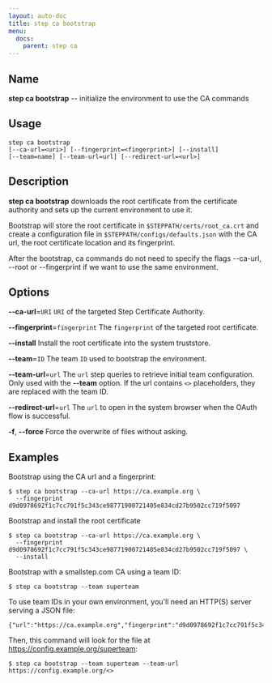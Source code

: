 ```yaml
---
layout: auto-doc
title: step ca bootstrap
menu:
  docs:
    parent: step ca
---
```


## Name
**step ca bootstrap** -- initialize the environment to use the CA commands

## Usage

```raw
step ca bootstrap
[--ca-url=<uri>] [--fingerprint=<fingerprint>] [--install]
[--team=name] [--team-url=url] [--redirect-url=<url>]
```

## Description

**step ca bootstrap** downloads the root certificate from the certificate
authority and sets up the current environment to use it.

Bootstrap will store the root certificate in `$STEPPATH/certs/root_ca.crt` and
create a configuration file in `$STEPPATH/configs/defaults.json` with the CA
url, the root certificate location and its fingerprint.

After the bootstrap, ca commands do not need to specify the flags
--ca-url, --root or --fingerprint if we want to use the same environment.

## Options


**--ca-url**=`URI`
`URI` of the targeted Step Certificate Authority.

**--fingerprint**=`fingerprint`
The `fingerprint` of the targeted root certificate.

**--install**
Install the root certificate into the system truststore.

**--team**=`ID`
The team `ID` used to bootstrap the environment.

**--team-url**=`url`
The `url` step queries to retrieve initial team configuration. Only used with
the **--team** option. If the url contains `<>` placeholders, they are replaced with the team ID.

**--redirect-url**=`url`
The `url` to open in the system browser when the OAuth flow is successful.

**-f**, **--force**
Force the overwrite of files without asking.

## Examples

Bootstrap using the CA url and a fingerprint:
```shell
$ step ca bootstrap --ca-url https://ca.example.org \
  --fingerprint d9d0978692f1c7cc791f5c343ce98771900721405e834cd27b9502cc719f5097
```

Bootstrap and install the root certificate
```shell
$ step ca bootstrap --ca-url https://ca.example.org \
  --fingerprint d9d0978692f1c7cc791f5c343ce98771900721405e834cd27b9502cc719f5097 \
  --install
```

Bootstrap with a smallstep.com CA using a team ID:
```shell
$ step ca bootstrap --team superteam
```

To use team IDs in your own environment, you'll need an HTTP(S) server
serving a JSON file:
```shell
{"url":"https://ca.example.org","fingerprint":"d9d0978692f1c7cc791f5c343ce98771900721405e834cd27b9502cc719f5097"}
```

Then, this command will look for the file at https://config.example.org/superteam:
```shell
$ step ca bootstrap --team superteam --team-url https://config.example.org/<>
```

